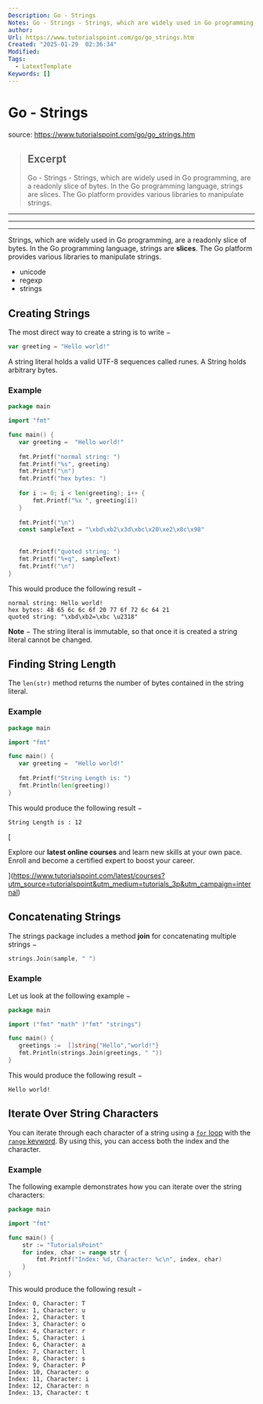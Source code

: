 ```yaml
---
Description: Go - Strings
Notes: Go - Strings - Strings, which are widely used in Go programming, are a readonly slice of bytes. In the Go programming language, strings are slices. The Go platform provides various libraries to manipulate strings.
author: 
Url: https://www.tutorialspoint.com/go/go_strings.htm
Created: "2025-01-29  02:36:34"
Modified: 
Tags:
  - LatextTemplate
Keywords: []
---
```


# Go - Strings

source: https://www.tutorialspoint.com/go/go_strings.htm

> ## Excerpt
> Go - Strings - Strings, which are widely used in Go programming, are a readonly slice of bytes. In the Go programming language, strings are slices. The Go platform provides various libraries to manipulate strings.

---
___

___

Strings, which are widely used in Go programming, are a readonly slice of bytes. In the Go programming language, strings are **slices**. The Go platform provides various libraries to manipulate strings.

-   unicode
-   regexp
-   strings

## Creating Strings

The most direct way to create a string is to write −

```go
var greeting = "Hello world!"
```

A string literal holds a valid UTF-8 sequences called runes. A String holds arbitrary bytes.

### Example

```go
package main

import "fmt"

func main() {
   var greeting =  "Hello world!"
   
   fmt.Printf("normal string: ")
   fmt.Printf("%s", greeting)
   fmt.Printf("\n")
   fmt.Printf("hex bytes: ")
   
   for i := 0; i < len(greeting); i++ {
       fmt.Printf("%x ", greeting[i])
   }
   
   fmt.Printf("\n")
   const sampleText = "\xbd\xb2\x3d\xbc\x20\xe2\x8c\x98" 
   
   
   fmt.Printf("quoted string: ")
   fmt.Printf("%+q", sampleText)
   fmt.Printf("\n")  
}
```

This would produce the following result −

```
normal string: Hello world!
hex bytes: 48 65 6c 6c 6f 20 77 6f 72 6c 64 21 
quoted string: "\xbd\xb2=\xbc \u2318"
```

**Note** − The string literal is immutable, so that once it is created a string literal cannot be changed.

## Finding String Length

The `len(str)` method returns the number of bytes contained in the string literal.

### Example

```go
package main

import "fmt"

func main() {
   var greeting =  "Hello world!"
   
   fmt.Printf("String Length is: ")
   fmt.Println(len(greeting))  
}
```

This would produce the following result −

```
String Length is : 12
```

[

Explore our **latest online courses** and learn new skills at your own pace. Enroll and become a certified expert to boost your career.

](https://www.tutorialspoint.com/latest/courses?utm_source=tutorialspoint&utm_medium=tutorials_3p&utm_campaign=internal)

## Concatenating Strings

The strings package includes a method **join** for concatenating multiple strings −

```go
strings.Join(sample, " ")
```

### Example

Let us look at the following example −

```go
package main

import ("fmt" "math" )"fmt" "strings")

func main() {
   greetings :=  []string{"Hello","world!"}   
   fmt.Println(strings.Join(greetings, " "))
}
```

This would produce the following result −

```
Hello world!
```

## Iterate Over String Characters

You can iterate through each character of a string using a [`for` loop](https://www.tutorialspoint.com/go/go_for_loop.htm) with the [`range` keyword](https://www.tutorialspoint.com/go/go_range.htm). By using this, you can access both the index and the character.

### Example

The following example demonstrates how you can iterate over the string characters:

```go
package main

import "fmt"

func main() {
    str := "TutorialsPoint"
    for index, char := range str {
        fmt.Printf("Index: %d, Character: %c\n", index, char)
    }
}
```

This would produce the following result −

```
Index: 0, Character: T
Index: 1, Character: u
Index: 2, Character: t
Index: 3, Character: o
Index: 4, Character: r
Index: 5, Character: i
Index: 6, Character: a
Index: 7, Character: l
Index: 8, Character: s
Index: 9, Character: P
Index: 10, Character: o
Index: 11, Character: i
Index: 12, Character: n
Index: 13, Character: t
```
